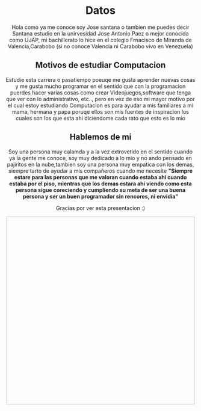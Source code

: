 <div align = "center">
<h1>Datos</h1>
<p>Hola como ya me conoce soy Jose santana o tambien me puedes decir Santana estudio en la unirvesidad Jose Antonio Paez o mejor conocida como UJAP, mi bachillerato lo hice en el colegio Frnacisco de Miranda de Valencia,Carabobo (si no conoce Valencia ni Carabobo vivo en Venezuela)</p>
<h2>Motivos de estudiar Computacion</h2>
<p>Estudie esta carrera o pasatiempo poeuqe me gusta aprender nuevas cosas y me gusta mucho programar en el sentido que con la programacion puerdes hacer varias cosas como crear Videojuegos,software que tenga que ver con lo administrativo, etc.., pero en vez de eso mi mayor motivo por el cual estoy estudiando Computacion es para ayudar a mis familiares a mi mama, hermana y papa poruqe ellos son mis fuentes de inspiracion los cuales son los que esta ahi diciendome cada rato que esto es lo mio</p>


<h2>Hablemos de mi</h2>
<p>Soy una persona muy calamda y a la vez extrovetido en el sentido cuando ya la gente me conoce, soy muy dedicado a lo mio y no ando pensado en pajiritos en la nube,tambien soy una persona muy empatica con los demas, siempre tarto de ayudar a mis compañeros cuando me necesite <b>"Siempre estare para las personas que me valoran cuando estaba ahi cuando estaba por el piso, mientras que los demas estara ahi viendo como esta persona sigue coreciendo y cumpliendo su meta de ser una buena persona y ser un buen programador sin rencores, ni envidia"</b></p>
</div>
<div align = "center">
  <p>Gracias por ver esta presentacion :)</p>
  <img url= 200185220-el-programador-es-software-de-codificación-y-programación.jpg width="500" height="500"
</div>
